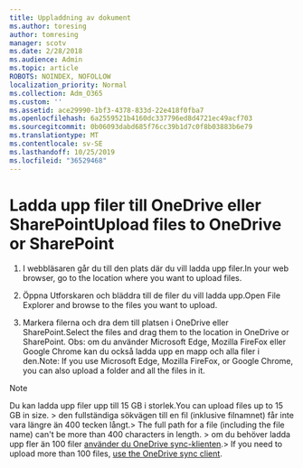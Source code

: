 ```yaml
---
title: Uppladdning av dokument
ms.author: toresing
author: tomresing
manager: scotv
ms.date: 2/28/2018
ms.audience: Admin
ms.topic: article
ROBOTS: NOINDEX, NOFOLLOW
localization_priority: Normal
ms.collection: Adm_O365
ms.custom: ''
ms.assetid: ace29990-1bf3-4378-833d-22e418f0fba7
ms.openlocfilehash: 6a2559521b4160dc337796ed8d4721ec49acf703
ms.sourcegitcommit: 0b06093dabd685f76cc39b1d7c0f8b03883b6e79
ms.translationtype: MT
ms.contentlocale: sv-SE
ms.lasthandoff: 10/25/2019
ms.locfileid: "36529468"
---
```

# <a name="upload-files-to-onedrive-or-sharepoint"></a><span data-ttu-id="46de2-102">Ladda upp filer till OneDrive eller SharePoint</span><span class="sxs-lookup"><span data-stu-id="46de2-102">Upload files to OneDrive or SharePoint</span></span>

1. <span data-ttu-id="46de2-103">I webbläsaren går du till den plats där du vill ladda upp filer.</span><span class="sxs-lookup"><span data-stu-id="46de2-103">In your web browser, go to the location where you want to upload files.</span></span>
    
2. <span data-ttu-id="46de2-104">Öppna Utforskaren och bläddra till de filer du vill ladda upp.</span><span class="sxs-lookup"><span data-stu-id="46de2-104">Open File Explorer and browse to the files you want to upload.</span></span>
    
3. <span data-ttu-id="46de2-105">Markera filerna och dra dem till platsen i OneDrive eller SharePoint.</span><span class="sxs-lookup"><span data-stu-id="46de2-105">Select the files and drag them to the location in OneDrive or SharePoint.</span></span> <span data-ttu-id="46de2-106">Obs: om du använder Microsoft Edge, Mozilla FireFox eller Google Chrome kan du också ladda upp en mapp och alla filer i den.</span><span class="sxs-lookup"><span data-stu-id="46de2-106">Note: If you use Microsoft Edge, Mozilla FireFox, or Google Chrome, you can also upload a folder and all the files in it.</span></span>
    
> [!NOTE]
>  <span data-ttu-id="46de2-107">Du kan ladda upp filer upp till 15 GB i storlek.</span><span class="sxs-lookup"><span data-stu-id="46de2-107">You can upload files up to 15 GB in size.</span></span> <span data-ttu-id="46de2-108">> den fullständiga sökvägen till en fil (inklusive filnamnet) får inte vara längre än 400 tecken långt.</span><span class="sxs-lookup"><span data-stu-id="46de2-108">>  The full path for a file (including the file name) can't be more than 400 characters in length.</span></span> <span data-ttu-id="46de2-109">> om du behöver ladda upp fler än 100 filer [använder du OneDrive sync-klienten](https://go.microsoft.com/fwlink/?linkid=866427).</span><span class="sxs-lookup"><span data-stu-id="46de2-109">>  If you need to upload more than 100 files, [use the OneDrive sync client](https://go.microsoft.com/fwlink/?linkid=866427).</span></span> 
  

